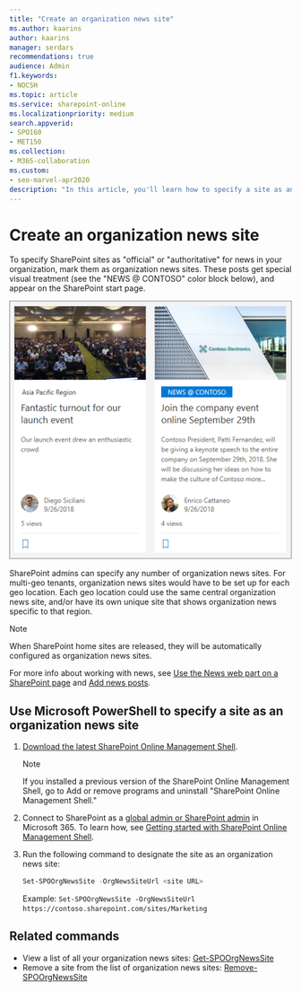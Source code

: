 ```yaml
---
title: "Create an organization news site"
ms.author: kaarins
author: kaarins
manager: serdars
recommendations: true
audience: Admin
f1.keywords:
- NOCSH
ms.topic: article
ms.service: sharepoint-online
ms.localizationpriority: medium
search.appverid:
- SPO160
- MET150
ms.collection:  
- M365-collaboration
ms.custom:
- seo-marvel-apr2020
description: "In this article, you'll learn how to specify a site as an official or authoritative organization news site."
---
```


# Create an organization news site

To specify SharePoint sites as "official" or "authoritative" for news in your organization, mark them as organization news sites. These posts get special visual treatment (see the "NEWS @ CONTOSO" color block below), and appear on the SharePoint start page. 

![A post from an organization news site on the SharePoint start page](media/c9335bc4-6be2-41e8-bd53-bf32a946d179.png)

SharePoint admins can specify any number of organization news sites. For multi-geo tenants, organization news sites would have to be set up for each geo location. Each geo location could use the same central organization news site, and/or have its own unique site that shows organization news specific to that region.

> [!NOTE]
> When SharePoint home sites are released, they will be automatically configured as organization news sites.

For more info about working with news, see [Use the News web part on a SharePoint page](https://support.office.com/article/C2DCEE50-F5D7-434B-8CB9-A7FEEFD9F165) and [Add news posts](https://support.office.com/article/495f8f1a-3bef-4045-b33a-55e5abe7aed7). 

## Use Microsoft PowerShell to specify a site as an organization news site
  
1. [Download the latest SharePoint Online Management Shell](https://go.microsoft.com/fwlink/p/?LinkId=255251).

    > [!NOTE]
    > If you installed a previous version of the SharePoint Online Management Shell, go to Add or remove programs and uninstall "SharePoint Online Management Shell." 

2. Connect to SharePoint as a [global admin or SharePoint admin](./sharepoint-admin-role.md) in Microsoft 365. To learn how, see [Getting started with SharePoint Online Management Shell](/powershell/sharepoint/sharepoint-online/connect-sharepoint-online).
    
3. Run the following command to designate the site as an organization news site:
  
    ```PowerShell
    Set-SPOOrgNewsSite -OrgNewsSiteUrl <site URL> 
    ```

    Example: `Set-SPOOrgNewsSite -OrgNewsSiteUrl https://contoso.sharepoint.com/sites/Marketing`

## Related commands 

- View a list of all your organization news sites: [Get-SPOOrgNewsSite](/powershell/module/sharepoint-online/get-spoorgnewssite) 
- Remove a site from the list of organization news sites: [Remove-SPOOrgNewsSite](/powershell/module/sharepoint-online/remove-spoorgnewssite)